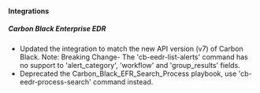 
#### Integrations

##### Carbon Black Enterprise EDR

- Updated the integration to match the new API version (v7) of Carbon Black.
  Note: Breaking Change- The 'cb-eedr-list-alerts' command has no support to 'alert_category', 'workflow' and 'group_results' fields.
- Deprecated the Carbon_Black_EFR_Search_Process playbook, use 'cb-eedr-process-search' command instead.
